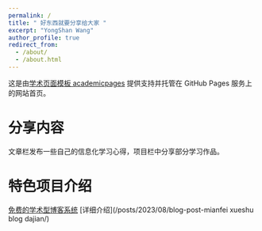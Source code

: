 ```yaml
---
permalink: /
title: " 好东西就要分享给大家 "
excerpt: "YongShan Wang"
author_profile: true
redirect_from:
  - /about/
  - /about.html
---
```




这是由[学术页面模板 academicpages](https://github.com/academicpages/academicpages.github.io) 提供支持并托管在 GitHub Pages 服务上的网站首页。

分享内容
======
文章栏发布一些自己的信息化学习心得，项目栏中分享部分学习作品。

特色项目介绍
======
[免费的学术型博客系统](https://github.com/lygwys/lygwys.github.io)  [详细介绍](/posts/2023/08/blog-post-mianfei xueshu blog dajian/)